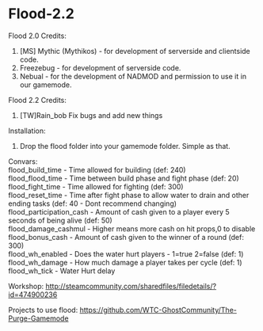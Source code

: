 # Flood-2.2

Flood 2.0 Credits:  
1) [MS] Mythic (Mythikos) - for development of serverside and clientside code.  
2) Freezebug - for development of serverside code.   
3) Nebual - for the development of NADMOD and permission to use it in our gamemode.

Flood 2.2 Credits:  
1)  [TW]Rain_bob Fix bugs and add new things

Installation:  
1) Drop the flood folder into your gamemode folder. Simple as that.


Convars:  
flood_build_time - Time allowed for building (def: 240)  
flood_flood_time - Time between build phase and fight phase (def: 20)  
flood_fight_time - Time allowed for fighting (def: 300)  
flood_reset_time - Time after fight phase to allow water to drain and other ending tasks (def: 40 - Dont recommend changing)  
flood_participation_cash - Amount of cash given to a player every 5 seconds of being alive (def: 50)  
flood_damage_cashmul - Higher means more cash on hit props,0 to disable
flood_bonus_cash - Amount of cash given to the winner of a round (def: 300)  
flood_wh_enabled - Does the water hurt players - 1=true 2=false (def: 1)  
flood_wh_damage - How much damage a player takes per cycle (def: 1)  
flood_wh_tick - Water Hurt delay


Workshop: http://steamcommunity.com/sharedfiles/filedetails/?id=474900236  


Projects to use flood:
  https://github.com/WTC-GhostCommunity/The-Purge-Gamemode
